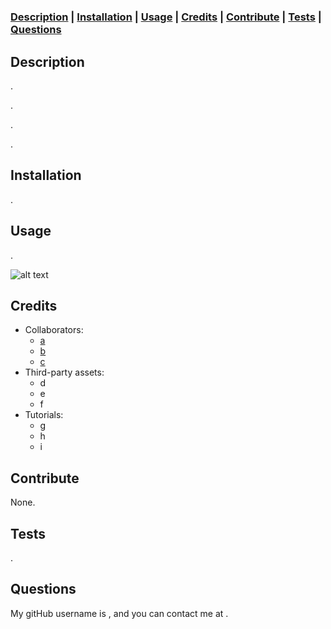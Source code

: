 # 




### **[Description](#description) | [Installation](#installation) | [Usage](#usage) | [Credits](#credits) | [Contribute](#contribute) | [Tests](#tests) | [Questions](#questions)**

## Description

.

.

.

.

## Installation

.

## Usage

.

![alt text]()

## Credits

- Collaborators: 
  - [a](https://github.com/a)
  - [b](https://github.com/b)
  - [c](https://github.com/c)
- Third-party assets: 
  - d
  - e
  - f
- Tutorials: 
  - g
  - h
  - i



## Contribute

<!-- If you created an application or package and would like other developers to contribute to it, you can include guidelines for how to do so. The [Contributor Covenant](https://www.contributor-covenant.org/) is an industry standard, but you can always write your own if you'd prefer. -->
None.

## Tests

.

## Questions

My gitHub username is [](https://github.com/), and you can contact me at .